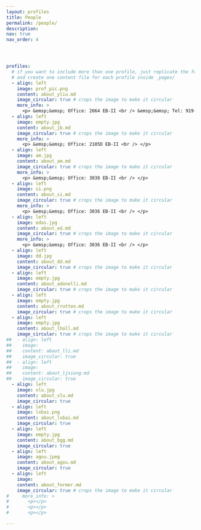 ```yaml
---
layout: profiles
title: People
permalink: /people/
description: 
nav: true
nav_order: 4




profiles:
  # if you want to include more than one profile, just replicate the following block
  # and create one content file for each profile inside _pages/
  - align: left
    image: prof_pic.png
    content: about_yliu.md
    image_circular: true # crops the image to make it circular
    more_info: >
      <p> &emsp;&emsp; Office: 2064 EB-II <br /> &emsp;&emsp; Tel: 919-515-7360</p>
  - align: left
    image: empty.jpg 
    content: about_jb.md
    image_circular: true # crops the image to make it circular
    more_info: >
      <p> &emsp;&emsp; Office: 2105D EB-II <br /> </p>
  - align: left
    image: am.jpg
    content: about_am.md
    image_circular: true # crops the image to make it circular
    more_info: >
      <p> &emsp;&emsp; Office: 3038 EB-II <br /> </p>
  - align: left
    image: si.png
    content: about_si.md
    image_circular: true # crops the image to make it circular
    more_info: >
      <p> &emsp;&emsp; Office: 3036 EB-II <br /> </p>
  - align: left
    image: edas.jpg
    content: about_ed.md
    image_circular: true # crops the image to make it circular
    more_info: >
      <p> &emsp;&emsp; Office: 3036 EB-II <br /> </p>
  - align: left
    image: dd.jpg
    content: about_dd.md
    image_circular: true # crops the image to make it circular
  - align: left
    image: empty.jpg 
    content: about_adonelli.md
    image_circular: true # crops the image to make it circular
  - align: left
    image: empty.jpg 
    content: about_rrutten.md
    image_circular: true # crops the image to make it circular
  - align: left
    image: empty.jpg 
    content: about_lholl.md
    image_circular: true # crops the image to make it circular
##  - align: left
##    image: 
##    content: about_lli.md
##    image_circular: true
##  - align: left
##    image: 
##    content: about_ljxiong.md
##    image_circular: true
  - align: left
    image: xlu.jpg 
    content: about_xlu.md
    image_circular: true
  - align: left
    image: lxbai.png 
    content: about_lxbai.md
    image_circular: true
  - align: left
    image: empty.jpg 
    content: about_bgg.md
    image_circular: true
  - align: left
    image: agou.jpeg 
    content: about_agou.md
    image_circular: true
  - align: left
    image: 
    content: about_former.md
    image_circular: true # crops the image to make it circular
#     more_info: >
#       <p></p>
#       <p></p>
#       <p></p>

---
```



